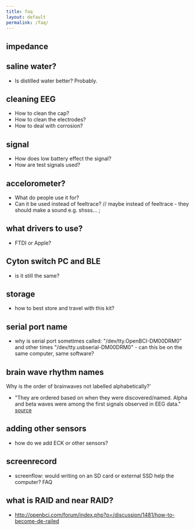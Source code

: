 ```yaml
---
title: faq
layout: default
permalink: /faq/
---
```


## impedance

## saline water?
- Is distilled water better? Probably. 

## cleaning EEG
- How to clean the cap? 
- How to clean the electrodes? 
- How to deal with corrosion? 

## signal 
- How does low battery effect the signal? 
- How are test signals used? 

## accelorometer? 
- What do people use it for? 
- Can it be used instead of feeltrace?
// maybe instead of feeltrace - they should make a sound e.g. shsss... ; 

## what drivers to use? 
- FTDI or Apple? 

## Cyton switch PC and BLE
- is it still the same? 

## storage
- how to best store and travel with this kit? 

## serial port name
* why is serial port sometimes called: "/dev/tty.OpenBCI-DM00DRM0" and other times "/dev/tty.usbserial-DM00DRM0" - can this be on the same computer, same software?

## brain wave rhythm names
Why is the order of brainwaves not labelled alphabetically?'

- "They are ordered based on when they were discovered/named. Alpha and beta waves were among the first signals observed in EEG data." [source](https://psychology.stackexchange.com/questions/9202/why-is-the-order-of-brainwaves-not-labelled-alphabetically)

## adding other sensors
- how do we add ECK or other sensors?

## screenrecord
- screenflow: would writing on an SD card or external SSD help the computer?
FAQ

## what is RAID and near RAID?
-  http://openbci.com/forum/index.php?p=/discussion/1481/how-to-become-de-railed

